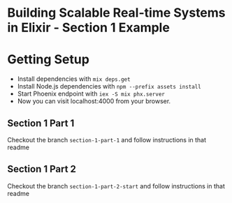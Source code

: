 # Building Scalable Real-time Systems in Elixir - Section 1 Example

# Getting Setup
  * Install dependencies with `mix deps.get`
  * Install Node.js dependencies with `npm --prefix assets install`
  * Start Phoenix endpoint with `iex -S mix phx.server`
  * Now you can visit localhost:4000 from your browser.

## Section 1 Part 1

Checkout the branch `section-1-part-1` and follow instructions in that readme

## Section 1 Part 2

Checkout the branch `section-1-part-2-start` and follow instructions in that readme

